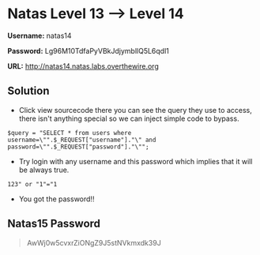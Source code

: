 # Natas Level 13 --> Level 14

**Username:** natas14

**Password:** Lg96M10TdfaPyVBkJdjymbllQ5L6qdl1

**URL:**      http://natas14.natas.labs.overthewire.org

## Solution
* Click view sourcecode there you can see the query they use to access, there isn't anything special so we can inject simple code to bypass.
```
$query = "SELECT * from users where username=\"".$_REQUEST["username"]."\" and password=\"".$_REQUEST["password"]."\""; 
```
* Try login with any username and this password which implies that it will be always true.
```
123" or "1"="1
```
* You got the password!!

## Natas15 Password
> AwWj0w5cvxrZiONgZ9J5stNVkmxdk39J
